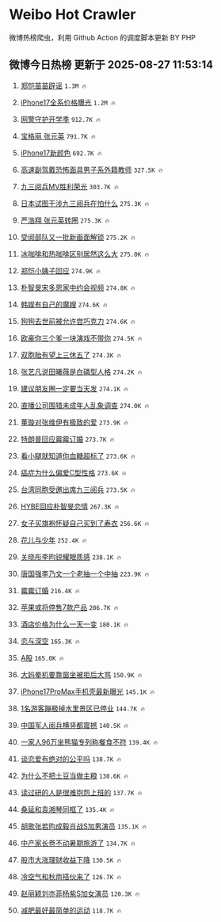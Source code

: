 # Weibo Hot Crawler 



微博热榜爬虫，利用 Github Action 的调度脚本更新 BY PHP 


## 微博今日热榜 更新于 2025-08-27 11:53:14 
1. [郑恺苗苗辟谣](https://s.weibo.com/weibo?q=%23%E9%83%91%E6%81%BA%E8%8B%97%E8%8B%97%E8%BE%9F%E8%B0%A3%23&t=31&band_rank=1&Refer=top) `1.3M 🔥` 

1. [iPhone17全系价格曝光](https://s.weibo.com/weibo?q=%23iPhone17%E5%85%A8%E7%B3%BB%E4%BB%B7%E6%A0%BC%E6%9B%9D%E5%85%89%23&t=31&band_rank=2&Refer=top) `1.2M 🔥` 

1. [网警守护开学季](https://s.weibo.com/weibo?q=%23%E7%BD%91%E8%AD%A6%E5%AE%88%E6%8A%A4%E5%BC%80%E5%AD%A6%E5%AD%A3%23&t=31&band_rank=3&Refer=top) `912.7K 🔥` 

1. [宝格丽 张元英](https://s.weibo.com/weibo?q=%E5%AE%9D%E6%A0%BC%E4%B8%BD%20%E5%BC%A0%E5%85%83%E8%8B%B1&t=31&band_rank=4&Refer=top) `791.7K 🔥` 

1. [iPhone17新颜色](https://s.weibo.com/weibo?q=iPhone17%E6%96%B0%E9%A2%9C%E8%89%B2&t=31&band_rank=5&Refer=top) `692.7K 🔥` 

1. [高速副驾戴恐怖面具男子系外籍教师](https://s.weibo.com/weibo?q=%23%E9%AB%98%E9%80%9F%E5%89%AF%E9%A9%BE%E6%88%B4%E6%81%90%E6%80%96%E9%9D%A2%E5%85%B7%E7%94%B7%E5%AD%90%E7%B3%BB%E5%A4%96%E7%B1%8D%E6%95%99%E5%B8%88%23&t=31&band_rank=6&Refer=top) `327.5K 🔥` 

1. [九三阅兵MV胜利荣光](https://s.weibo.com/weibo?q=%23%E4%B9%9D%E4%B8%89%E9%98%85%E5%85%B5MV%E8%83%9C%E5%88%A9%E8%8D%A3%E5%85%89%23&t=31&band_rank=7&Refer=top) `303.7K 🔥` 

1. [日本试图干涉九三阅兵在怕什么](https://s.weibo.com/weibo?q=%23%E6%97%A5%E6%9C%AC%E8%AF%95%E5%9B%BE%E5%B9%B2%E6%B6%89%E4%B9%9D%E4%B8%89%E9%98%85%E5%85%B5%E5%9C%A8%E6%80%95%E4%BB%80%E4%B9%88%23&t=31&band_rank=8&Refer=top) `275.3K 🔥` 

1. [严浩翔 张元英转圈](https://s.weibo.com/weibo?q=%E4%B8%A5%E6%B5%A9%E7%BF%94%20%E5%BC%A0%E5%85%83%E8%8B%B1%E8%BD%AC%E5%9C%88&t=31&band_rank=9&Refer=top) `275.3K 🔥` 

1. [受阅部队又一批新画面解锁](https://s.weibo.com/weibo?q=%23%E5%8F%97%E9%98%85%E9%83%A8%E9%98%9F%E5%8F%88%E4%B8%80%E6%89%B9%E6%96%B0%E7%94%BB%E9%9D%A2%E8%A7%A3%E9%94%81%23&t=31&band_rank=10&Refer=top) `275.2K 🔥` 

1. [冰咖啡和热咖啡区别居然这么大](https://s.weibo.com/weibo?q=%E5%86%B0%E5%92%96%E5%95%A1%E5%92%8C%E7%83%AD%E5%92%96%E5%95%A1%E5%8C%BA%E5%88%AB%E5%B1%85%E7%84%B6%E8%BF%99%E4%B9%88%E5%A4%A7&t=31&band_rank=11&Refer=top) `275.0K 🔥` 

1. [郑恺小姨子回应](https://s.weibo.com/weibo?q=%23%E9%83%91%E6%81%BA%E5%B0%8F%E5%A7%A8%E5%AD%90%E5%9B%9E%E5%BA%94%23&t=31&band_rank=12&Refer=top) `274.9K 🔥` 

1. [朴智旻宋多恩家中约会视频](https://s.weibo.com/weibo?q=%23%E6%9C%B4%E6%99%BA%E6%97%BB%E5%AE%8B%E5%A4%9A%E6%81%A9%E5%AE%B6%E4%B8%AD%E7%BA%A6%E4%BC%9A%E8%A7%86%E9%A2%91%23&t=31&band_rank=13&Refer=top) `274.8K 🔥` 

1. [韩娱有自己的魔嫂](https://s.weibo.com/weibo?q=%23%E9%9F%A9%E5%A8%B1%E6%9C%89%E8%87%AA%E5%B7%B1%E7%9A%84%E9%AD%94%E5%AB%82%23&t=31&band_rank=14&Refer=top) `274.6K 🔥` 

1. [狗狗去世前被允许尝巧克力](https://s.weibo.com/weibo?q=%E7%8B%97%E7%8B%97%E5%8E%BB%E4%B8%96%E5%89%8D%E8%A2%AB%E5%85%81%E8%AE%B8%E5%B0%9D%E5%B7%A7%E5%85%8B%E5%8A%9B&t=31&band_rank=15&Refer=top) `274.6K 🔥` 

1. [欧豪你三个爹一块演戏不带你](https://s.weibo.com/weibo?q=%E6%AC%A7%E8%B1%AA%E4%BD%A0%E4%B8%89%E4%B8%AA%E7%88%B9%E4%B8%80%E5%9D%97%E6%BC%94%E6%88%8F%E4%B8%8D%E5%B8%A6%E4%BD%A0&t=31&band_rank=16&Refer=top) `274.5K 🔥` 

1. [双胞胎有望上三休五了](https://s.weibo.com/weibo?q=%E5%8F%8C%E8%83%9E%E8%83%8E%E6%9C%89%E6%9C%9B%E4%B8%8A%E4%B8%89%E4%BC%91%E4%BA%94%E4%BA%86&t=31&band_rank=17&Refer=top) `274.3K 🔥` 

1. [张艺凡说田曦薇是白磷型人格](https://s.weibo.com/weibo?q=%E5%BC%A0%E8%89%BA%E5%87%A1%E8%AF%B4%E7%94%B0%E6%9B%A6%E8%96%87%E6%98%AF%E7%99%BD%E7%A3%B7%E5%9E%8B%E4%BA%BA%E6%A0%BC&t=31&band_rank=18&Refer=top) `274.2K 🔥` 

1. [建议朋友圈一定要当天发](https://s.weibo.com/weibo?q=%E5%BB%BA%E8%AE%AE%E6%9C%8B%E5%8F%8B%E5%9C%88%E4%B8%80%E5%AE%9A%E8%A6%81%E5%BD%93%E5%A4%A9%E5%8F%91&t=31&band_rank=19&Refer=top) `274.1K 🔥` 

1. [直播公司围猎未成年人乱象调查](https://s.weibo.com/weibo?q=%23%E7%9B%B4%E6%92%AD%E5%85%AC%E5%8F%B8%E5%9B%B4%E7%8C%8E%E6%9C%AA%E6%88%90%E5%B9%B4%E4%BA%BA%E4%B9%B1%E8%B1%A1%E8%B0%83%E6%9F%A5%23&t=31&band_rank=20&Refer=top) `274.0K 🔥` 

1. [董璇对张维伊有极致的爱](https://s.weibo.com/weibo?q=%E8%91%A3%E7%92%87%E5%AF%B9%E5%BC%A0%E7%BB%B4%E4%BC%8A%E6%9C%89%E6%9E%81%E8%87%B4%E7%9A%84%E7%88%B1&t=31&band_rank=21&Refer=top) `273.9K 🔥` 

1. [特朗普回应霉霉订婚](https://s.weibo.com/weibo?q=%23%E7%89%B9%E6%9C%97%E6%99%AE%E5%9B%9E%E5%BA%94%E9%9C%89%E9%9C%89%E8%AE%A2%E5%A9%9A%23&t=31&band_rank=22&Refer=top) `273.7K 🔥` 

1. [看小腿就知道你血糖超标了](https://s.weibo.com/weibo?q=%23%E7%9C%8B%E5%B0%8F%E8%85%BF%E5%B0%B1%E7%9F%A5%E9%81%93%E4%BD%A0%E8%A1%80%E7%B3%96%E8%B6%85%E6%A0%87%E4%BA%86%23&t=31&band_rank=23&Refer=top) `273.6K 🔥` 

1. [癌症为什么偏爱C型性格](https://s.weibo.com/weibo?q=%23%E7%99%8C%E7%97%87%E4%B8%BA%E4%BB%80%E4%B9%88%E5%81%8F%E7%88%B1C%E5%9E%8B%E6%80%A7%E6%A0%BC%23&t=31&band_rank=24&Refer=top) `273.6K 🔥` 

1. [台湾同胞受邀出席九三阅兵](https://s.weibo.com/weibo?q=%23%E5%8F%B0%E6%B9%BE%E5%90%8C%E8%83%9E%E5%8F%97%E9%82%80%E5%87%BA%E5%B8%AD%E4%B9%9D%E4%B8%89%E9%98%85%E5%85%B5%23&t=31&band_rank=25&Refer=top) `273.5K 🔥` 

1. [HYBE回应朴智旻恋情](https://s.weibo.com/weibo?q=%23HYBE%E5%9B%9E%E5%BA%94%E6%9C%B4%E6%99%BA%E6%97%BB%E6%81%8B%E6%83%85%23&t=31&band_rank=26&Refer=top) `267.3K 🔥` 

1. [女子买旗袍怀疑自己买到了寿衣](https://s.weibo.com/weibo?q=%23%E5%A5%B3%E5%AD%90%E4%B9%B0%E6%97%97%E8%A2%8D%E6%80%80%E7%96%91%E8%87%AA%E5%B7%B1%E4%B9%B0%E5%88%B0%E4%BA%86%E5%AF%BF%E8%A1%A3%23&t=31&band_rank=27&Refer=top) `256.6K 🔥` 

1. [花儿与少年](https://s.weibo.com/weibo?q=%E8%8A%B1%E5%84%BF%E4%B8%8E%E5%B0%91%E5%B9%B4&t=31&band_rank=28&Refer=top) `252.4K 🔥` 

1. [关晓彤李昀锐耀眼质感](https://s.weibo.com/weibo?q=%23%E5%85%B3%E6%99%93%E5%BD%A4%E6%9D%8E%E6%98%80%E9%94%90%E8%80%80%E7%9C%BC%E8%B4%A8%E6%84%9F%23&t=31&band_rank=29&Refer=top) `238.1K 🔥` 

1. [唐国强李乃文一个老抽一个中抽](https://s.weibo.com/weibo?q=%23%E5%94%90%E5%9B%BD%E5%BC%BA%E6%9D%8E%E4%B9%83%E6%96%87%E4%B8%80%E4%B8%AA%E8%80%81%E6%8A%BD%E4%B8%80%E4%B8%AA%E4%B8%AD%E6%8A%BD%23&t=31&band_rank=30&Refer=top) `223.9K 🔥` 

1. [霉霉订婚](https://s.weibo.com/weibo?q=%E9%9C%89%E9%9C%89%E8%AE%A2%E5%A9%9A&t=31&band_rank=31&Refer=top) `216.4K 🔥` 

1. [苹果或将停售7款产品](https://s.weibo.com/weibo?q=%23%E8%8B%B9%E6%9E%9C%E6%88%96%E5%B0%86%E5%81%9C%E5%94%AE7%E6%AC%BE%E4%BA%A7%E5%93%81%23&t=31&band_rank=32&Refer=top) `206.7K 🔥` 

1. [酒店价格为什么一天一变](https://s.weibo.com/weibo?q=%23%E9%85%92%E5%BA%97%E4%BB%B7%E6%A0%BC%E4%B8%BA%E4%BB%80%E4%B9%88%E4%B8%80%E5%A4%A9%E4%B8%80%E5%8F%98%23&t=31&band_rank=33&Refer=top) `180.1K 🔥` 

1. [恋与深空](https://s.weibo.com/weibo?q=%23%E6%81%8B%E4%B8%8E%E6%B7%B1%E7%A9%BA%23&t=31&band_rank=34&Refer=top) `165.3K 🔥` 

1. [A股](https://s.weibo.com/weibo?q=A%E8%82%A1&t=31&band_rank=35&Refer=top) `165.0K 🔥` 

1. [大妈晕机要靠窗坐被拒后大骂](https://s.weibo.com/weibo?q=%E5%A4%A7%E5%A6%88%E6%99%95%E6%9C%BA%E8%A6%81%E9%9D%A0%E7%AA%97%E5%9D%90%E8%A2%AB%E6%8B%92%E5%90%8E%E5%A4%A7%E9%AA%82&t=31&band_rank=36&Refer=top) `150.9K 🔥` 

1. [iPhone17ProMax手机壳最新曝光](https://s.weibo.com/weibo?q=%23iPhone17ProMax%E6%89%8B%E6%9C%BA%E5%A3%B3%E6%9C%80%E6%96%B0%E6%9B%9D%E5%85%89%23&t=31&band_rank=37&Refer=top) `145.1K 🔥` 

1. [1名游客蹦极掉水里景区已停业](https://s.weibo.com/weibo?q=%231%E5%90%8D%E6%B8%B8%E5%AE%A2%E8%B9%A6%E6%9E%81%E6%8E%89%E6%B0%B4%E9%87%8C%E6%99%AF%E5%8C%BA%E5%B7%B2%E5%81%9C%E4%B8%9A%23&t=31&band_rank=38&Refer=top) `144.7K 🔥` 

1. [中国军人阅兵横竖都震撼](https://s.weibo.com/weibo?q=%23%E4%B8%AD%E5%9B%BD%E5%86%9B%E4%BA%BA%E9%98%85%E5%85%B5%E6%A8%AA%E7%AB%96%E9%83%BD%E9%9C%87%E6%92%BC%23&t=31&band_rank=39&Refer=top) `140.5K 🔥` 

1. [一家人96万坐熊猫专列称餐食不符](https://s.weibo.com/weibo?q=%23%E4%B8%80%E5%AE%B6%E4%BA%BA96%E4%B8%87%E5%9D%90%E7%86%8A%E7%8C%AB%E4%B8%93%E5%88%97%E7%A7%B0%E9%A4%90%E9%A3%9F%E4%B8%8D%E7%AC%A6%23&t=31&band_rank=40&Refer=top) `139.4K 🔥` 

1. [谈恋爱有绝对的公平吗](https://s.weibo.com/weibo?q=%23%E8%B0%88%E6%81%8B%E7%88%B1%E6%9C%89%E7%BB%9D%E5%AF%B9%E7%9A%84%E5%85%AC%E5%B9%B3%E5%90%97%23&t=31&band_rank=41&Refer=top) `138.7K 🔥` 

1. [为什么不把土豆当做主粮](https://s.weibo.com/weibo?q=%E4%B8%BA%E4%BB%80%E4%B9%88%E4%B8%8D%E6%8A%8A%E5%9C%9F%E8%B1%86%E5%BD%93%E5%81%9A%E4%B8%BB%E7%B2%AE&t=31&band_rank=42&Refer=top) `138.6K 🔥` 

1. [读过研的人是很难抱怨上班的](https://s.weibo.com/weibo?q=%E8%AF%BB%E8%BF%87%E7%A0%94%E7%9A%84%E4%BA%BA%E6%98%AF%E5%BE%88%E9%9A%BE%E6%8A%B1%E6%80%A8%E4%B8%8A%E7%8F%AD%E7%9A%84&t=31&band_rank=43&Refer=top) `137.7K 🔥` 

1. [桑延和袁湘琴同框了](https://s.weibo.com/weibo?q=%E6%A1%91%E5%BB%B6%E5%92%8C%E8%A2%81%E6%B9%98%E7%90%B4%E5%90%8C%E6%A1%86%E4%BA%86&t=31&band_rank=44&Refer=top) `135.4K 🔥` 

1. [胡歌张若昀成毅肖战S加男演员](https://s.weibo.com/weibo?q=%23%E8%83%A1%E6%AD%8C%E5%BC%A0%E8%8B%A5%E6%98%80%E6%88%90%E6%AF%85%E8%82%96%E6%88%98S%E5%8A%A0%E7%94%B7%E6%BC%94%E5%91%98%23&t=31&band_rank=45&Refer=top) `135.1K 🔥` 

1. [中产家长卷不动暑期旅游了](https://s.weibo.com/weibo?q=%23%E4%B8%AD%E4%BA%A7%E5%AE%B6%E9%95%BF%E5%8D%B7%E4%B8%8D%E5%8A%A8%E6%9A%91%E6%9C%9F%E6%97%85%E6%B8%B8%E4%BA%86%23&t=31&band_rank=46&Refer=top) `134.7K 🔥` 

1. [股市大涨理财收益下降](https://s.weibo.com/weibo?q=%23%E8%82%A1%E5%B8%82%E5%A4%A7%E6%B6%A8%E7%90%86%E8%B4%A2%E6%94%B6%E7%9B%8A%E4%B8%8B%E9%99%8D%23&t=31&band_rank=47&Refer=top) `130.5K 🔥` 

1. [冷空气和秋雨搭伙来了](https://s.weibo.com/weibo?q=%23%E5%86%B7%E7%A9%BA%E6%B0%94%E5%92%8C%E7%A7%8B%E9%9B%A8%E6%90%AD%E4%BC%99%E6%9D%A5%E4%BA%86%23&t=31&band_rank=48&Refer=top) `126.7K 🔥` 

1. [赵丽颖刘亦菲杨紫S加女演员](https://s.weibo.com/weibo?q=%23%E8%B5%B5%E4%B8%BD%E9%A2%96%E5%88%98%E4%BA%A6%E8%8F%B2%E6%9D%A8%E7%B4%ABS%E5%8A%A0%E5%A5%B3%E6%BC%94%E5%91%98%23&t=31&band_rank=49&Refer=top) `120.3K 🔥` 

1. [减肥最好最简单的运动](https://s.weibo.com/weibo?q=%E5%87%8F%E8%82%A5%E6%9C%80%E5%A5%BD%E6%9C%80%E7%AE%80%E5%8D%95%E7%9A%84%E8%BF%90%E5%8A%A8&t=31&band_rank=50&Refer=top) `118.7K 🔥` 


